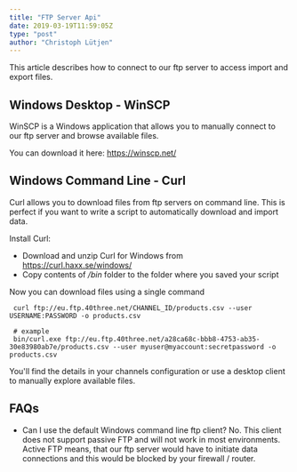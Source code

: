 ```yaml
---
title: "FTP Server Api"
date: 2019-03-19T11:59:05Z
type: "post"
author: "Christoph Lütjen"
---
```


This article describes how to connect to our ftp server to access import and export files. 

## Windows Desktop - WinSCP

WinSCP is a Windows application that allows you to manually connect to our ftp server and browse available files.

You can download it here: https://winscp.net/

## Windows Command Line - Curl

Curl allows you to download files from ftp servers on command line. This is perfect if you want to write a script to automatically download and import data.

Install Curl:

* Download and unzip Curl for Windows from https://curl.haxx.se/windows/
* Copy contents of */bin* folder to the folder where you saved your script

Now you can download files using a single command

     curl ftp://eu.ftp.40three.net/CHANNEL_ID/products.csv --user USERNAME:PASSWORD -o products.csv

     # example
     bin/curl.exe ftp://eu.ftp.40three.net/a28ca68c-bbb8-4753-ab35-30e83980ab7e/products.csv --user myuser@myaccount:secretpassword -o products.csv

You'll find the details in your channels configuration or use a desktop client to manually explore available files.

## FAQs

* Can I use the default Windows command line ftp client? No. This client does not support passive FTP and will not work in most environments. Active FTP means, that our ftp server would have to initiate data connections and this would be blocked by your firewall / router.
